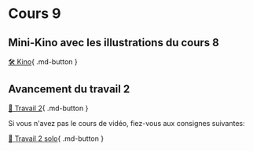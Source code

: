 # Cours 9    

## Mini-Kino avec les illustrations du cours 8
[🛠️ Kino](exercices_ae/kino.md){ .md-button }          

## Avancement du travail 2   
[💼 Travail 2](exercices_ae/travail2.md){ .md-button }          

Si vous n'avez pas le cours de vidéo, fiez-vous aux consignes suivantes:     

[💼 Travail 2 solo](exercices_ae/travail2_solo.md){ .md-button }          
